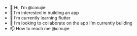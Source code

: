 - 👋 Hi, I’m @cmujie
- 👀 I’m interested in building an app
- 🌱 I’m currently learning flutter
- 💞️ I’m looking to collaborate on the app I'm currently building
- 📫 How to reach me @cmujie

<!---
cmujie/cmujie is a ✨ special ✨ repository because its `README.md` (this file) appears on your GitHub profile.
You can click the Preview link to take a look at your changes.
--->
